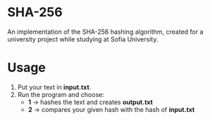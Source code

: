 # SHA-256 
An implementation of the SHA-256 hashing algorithm, created for a university project while studying at Sofia University.

# Usage
1. Put your text in **input.txt**.
2. Run the program and choose:
   - **1** → hashes the text and creates **output.txt**  
   - **2** → compares your given hash with the hash of **input.txt**
